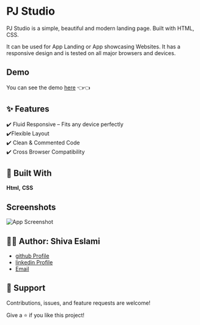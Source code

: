 
# PJ Studio

PJ Studio is a simple, beautiful and modern landing page. Built with HTML, CSS.

It can be used for App Landing or App showcasing Websites. It has a responsive design and is tested on all major browsers and devices.

## Demo

You can see the demo [here](<https://shivaeslami-pjstudio-landing.netlify.app> "Live View") 👈👈

## ✨ Features

✔️ Fluid Responsive – Fits any device perfectly\
✔️Flexible Layout\
✔️ Clean & Commented Code\
✔️ Cross Browser Compatibility


## 🚀 Built With

**Html,** **CSS** 


## Screenshots

![App Screenshot]()


## 👩‍💻 Author: Shiva Eslami

- [github Profile](https://github.com/ShivaEslami97)
- [linkedin Profile](https://www.linkedin.com/in/shiva-esmailpoureslami/)
- [Email](shivaeslami97@gmail.com)

## 🤝 Support

Contributions, issues, and feature requests are welcome!

Give a ⭐️ if you like this project!
